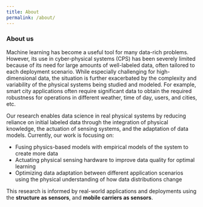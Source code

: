 ```yaml
---
title: About
permalink: /about/
---
```


### About us
Machine learning has become a useful tool for many data-rich problems. However, its use in cyber-physical systems (CPS) has been severely limited because of its need for large amounts of well-labeled data, often tailored to each deployment scenario. While especially challenging for high-dimensional data, the situation is further exacerbated by the complexity and variability of the physical systems being studied and modeled. For example, smart city applications often require significant data to obtain the required robustness for operations in different weather, time of day, users, and cities, etc. 

Our research enables data science in real physical systems by reducing reliance on initial labeled data through the integration of physical knowledge, the actuation of sensing systems, and the adaptation of data models. Currently, our work is focusing on:

- Fusing physics-based models with empirical models of the system to create more data 
- Actuating physical sensing hardware to improve data quality for optimal learning
- Optimizing data adaptation between different application scenarios using the physical understanding of how data distributions change 

This research is informed by real-world applications and deployments using the **structure as sensors**, and **mobile carriers as sensors**.